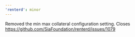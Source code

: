 ```yaml
---
'renterd': minor
---
```


Removed the min max collateral configuration setting. Closes https://github.com/SiaFoundation/renterd/issues/1079
